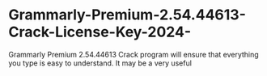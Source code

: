 # Grammarly-Premium-2.54.44613-Crack-License-Key-2024-
Grammarly Premium 2.54.44613 Crack program will ensure that everything you type is easy to understand. It may be a very useful 
